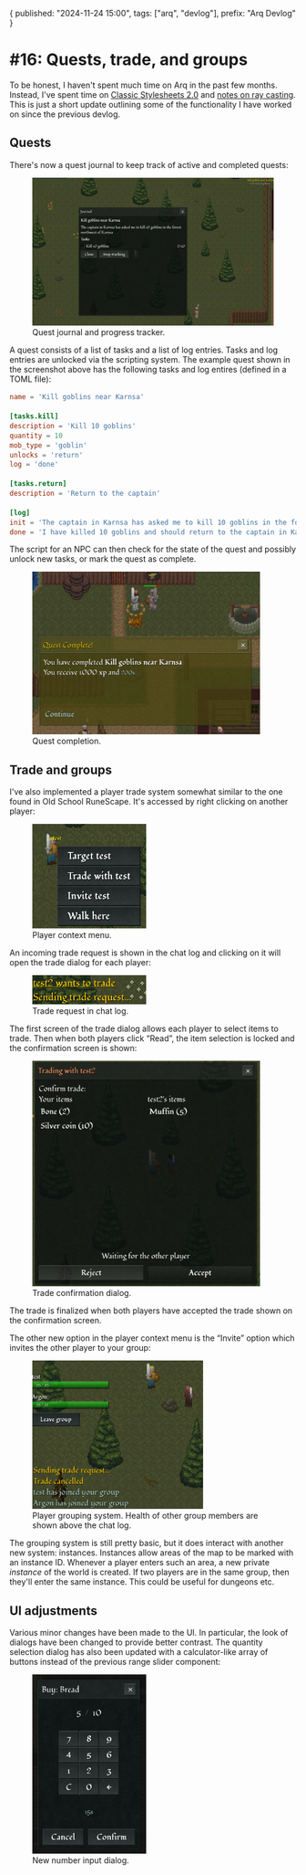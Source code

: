 {
  published: "2024-11-24 15:00",
  tags: ["arq", "devlog"],
  prefix: "Arq Devlog"
}
# #16: Quests, trade, and groups

To be honest, I haven't spent much time on Arq in the past few months. Instead, I've spent time on [Classic Stylesheets 2.0](https://github.com/nielssp/classic-stylesheets/releases/tag/v2.0) and [notes on ray casting](../published/notes-on-raycasting.md). This is just a short update outlining some of the functionality I have worked on since the previous devlog.

## Quests

There's now a quest journal to keep track of active and completed quests:

<figure>
<img src="../images/arq/quest.png" alt="Quest journal dialog">
<figcaption>Quest journal and progress tracker.</figcation>
</figure>

A quest consists of a list of tasks and a list of log entries. Tasks and log entries are unlocked via the scripting system. The example quest shown in the screenshot above has the following tasks and log entires (defined in a TOML file):

```toml
name = 'Kill goblins near Karnsa'

[tasks.kill]
description = 'Kill 10 goblins'
quantity = 10
mob_type = 'goblin'
unlocks = 'return'
log = 'done'

[tasks.return]
description = 'Return to the captain'

[log]
init = 'The captain in Karnsa has asked me to kill 10 goblins in the forest northwest of Karnsa.'
done = 'I have killed 10 goblins and should return to the captain in Karnsa for my reward.'
```

The script for an NPC can then check for the state of the quest and possibly unlock new tasks, or mark the quest as complete.


<figure>
<img src="../images/arq/questcomplete.png" width=400 alt="Quest complete">
<figcaption>Quest completion.</figcation>
</figure>

## Trade and groups

I've also implemented a player trade system somewhat similar to the one found in Old School RuneScape. It's accessed by right clicking on another player:

<figure>
<img src="../images/arq/playerctxmenu.png" width=200 alt="Player context menu">
<figcaption>Player context menu.</figcation>
</figure>

An incoming trade request is shown in the chat log and clicking on it will open the trade dialog for each player:

<figure>
<img src="../images/arq/traderequest.png" width=200 alt="Trade request">
<figcaption>Trade request in chat log.</figcation>
</figure>

The first screen of the trade dialog allows each player to select items to trade. Then when both players click &ldquo;Read&rdquo;, the item selection is locked and the confirmation screen is shown:

<figure>
<img src="../images/arq/tradedialog.png" width=400 alt="Trade confirmation dialog">
<figcaption>Trade confirmation dialog.</figcation>
</figure>

The trade is finalized when both players have accepted the trade shown on the confirmation screen. 

The other new option in the player context menu is the &ldquo;Invite&rdquo; option which invites the other player to your group:

<figure>
<img src="../images/arq/groups.png" width=300 alt="Group system">
<figcaption>Player grouping system. Health of other group members are shown above the chat log.</figcation>
</figure>

The grouping system is still pretty basic, but it does interact with another new system: instances. Instances allow areas of the map to be marked with an instance ID. Whenever a player enters such an area, a new private *instance* of the world is created. If two players are in the same group, then they'll enter the same instance. This could be useful for dungeons etc.

## UI adjustments

Various minor changes have been made to the UI. In particular, the look of dialogs have been changed to provide better contrast. The quantity selection dialog has also been updated with a calculator-like array of buttons instead of the previous range slider component:

<figure>
<img src="../images/arq/numberinput.png" width=200 alt="Number input dialog">
<figcaption>New number input dialog.</figcation>
</figure>
